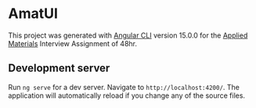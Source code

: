 # AmatUI

This project was generated with [Angular CLI](https://github.com/angular/angular-cli) version 15.0.0 for the [Applied Materials](https://www.appliedmaterials.com/) Interview Assignment of 48hr.

## Development server

Run `ng serve` for a dev server. Navigate to `http://localhost:4200/`. The application will automatically reload if you change any of the source files.
